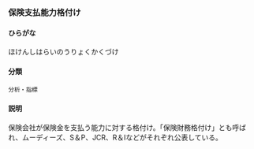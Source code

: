 <div style="display:none;">

## [あ行](securities-terms?id=あ行)
## [か行](securities-terms?id=か行)
## [さ行](securities-terms?id=さ行)
## [た行](securities-terms?id=た行)
## [な行](securities-terms?id=な行)
## [は行](securities-terms?id=は行)

</div>

### 保険支払能力格付け

#### ひらがな

ほけんしはらいのうりょくかくづけ

#### 分類

`分析・指標`

#### 説明

保険会社が保険金を支払う能力に対する格付け。「保険財務格付け」とも呼ばれ、ムーディーズ、S＆P、JCR、R＆Iなどがそれぞれ公表している。

<div style="display:none;">

## [ま行](securities-terms?id=ま行)
## [や行](securities-terms?id=や行)
## [ら行](securities-terms?id=ら行)
## [わ行](securities-terms?id=わ行)
## [英数字・記号](securities-terms?id=英数字・記号)

</div>

